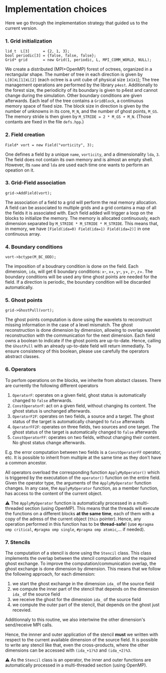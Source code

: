 # Implementation choices

Here we go through the implementation strategy that guided us to the current version.

### 1. Grid initialization
```
lid_t  L[3]      = {2, 1, 3};
bool periodic[3] = {false, false, false};
Grid* grid       = new Grid(1, periodic, L, MPI_COMM_WORLD, NULL);
```
We create a distributed (MPI+OpenMP) forest of octrees, organized in a rectangular shape. The number of tree in each direction is given by `L[0]`x`L[1]`x`L[2]` (each octree is a unit cube of physical size `1`x`1`x`1`);
The tree management operations are performed by the library `p4est`. Additionally to the forest size, the periodicity of its boundary is given to p4est and cannot change during the simulation. Other boundary conditions are given afterwards. Each leaf of the tree contains a `GridBlock`, a continuous memory space of fixed size. The block size in direction is given by the number of unknowns in its core, `M_N`, and the number of ghost points, `M_GS`. The memory stride is then given by `M_STRIDE = 2 * M_GS + M_N`. (Those contants are fixed in the file `defs.hpp`.)


### 2. Field creation
```
Field* vort = new Field("vorticity", 3);
```
One defines a field by a unique `name`, `vorticity`, and a dimensionality `lda`, `3`. The field does not contain its own memory and is almost an empty shell. However, its `name` and `lda` are used each time one wants to perform an opeation on it.


### 3. Grid-Field association
```
grid->AddField(vort);
```
The association of a field to a grid will perform the real memory allocation. A field can be associated to multiple grids and a grid contains a map of all the fields it is associated with.
Each field added will trigger a loop on the blocks to initialize the memory. The memory is allocated continuously, each dimension separated by `M_STRIDE * M_STRIDE * M_STRIDE`. This means that, in memory, we have `[Field(ida=0) Field(ida=1) Field(ida=2)]` in one continuous array.


### 4. Boundary conditions
```
vort->bctype(M_BC_ODD);
```
The imposition of a boudnary condition is done on the field. Each dimension, `ida`, will get 6 boundary conditions: `x`-, `x`+, `y`-, `y`+, `z`-, `z`+. The boundary conditions will be used any time ghost points are needed for the field. If a direction is periodic, the boundary condition will be discarded automatically. 


### 5. Ghost points
```
grid->GhostPull(vort);
```
The ghost points computation is done using the wavelets to reconstruct missing information in the case of a level mismatch. The ghost reconstruction is done dimension by dimension, allowing to overlap wavelet reconstruction with the communication for the next dimension. Each field owns a boolean to indicate if the ghost points are up-to-date. Hence, calling the `GhostPull` with an already up-to-date field will return immediatly. To ensure consistency of this boolean, please use carefully the operators abstract classes.


### 6. Operators
To perfom operations on the blocks, we inherite from abstact classes. There are currently the following different operators
<!-- 1. `OperatorS`: a simple operator, does not interact with any field -->
1. `OperatorF`: operates on a given field, ghost status is automatically changed to `false` afterwards.
1. `ConstOperatorF`: act on a given field, without changing its content. The ghost status is unchanged afterwards.
1. `OperatorF2F`: operates on two fields, a source and a target. The ghost status of the target is automatically changed to `false` afterwards
1. `OperatorFF2F`: operates on three fields, two sources and one target. The ghost status of the target is automatically changed to `false` afterwards
1. `ConstOperatorFF`: operates on two fields, without changing their content. No ghost status change afterwards.

E.g. the error computation between two fields is a `ConstOperatorFF` operator, etc. It is possible to inherit from multiple at the same time as they don't have a common ancestor.

All operators overload the corresponding function `ApplyMyOperator()` which is triggered by the executation of the `operator()` function on the entire field.
Given the operator type, the arguments of the `ApplyMyOperator` function changes. In any case, the `ApplyMyOperator` function, as a member function, has access to the content of the current object.

:warning: The `ApplyMyOperator` function is automatically processed in a multi-threaded section (using OpenMP). This means that the threads will execute the functions on a different blocks __at the same time__, each of them with a copy of the adress of the current object (`this` pointer). Hence, any operation performed in this function has to be __thread-safe__! (use `#pragma omp critical`, `#pragma omp single`, `#pragma omp atomic`,... if needed).


### 7. Stencils
The computation of a stencil is done using the `Stencil` class. This class implements the overlap between the stencil computation and the required ghost exchange.
To improve the computation/communication overlap, the ghost exchange is done dimension by dimension. This means that we follow the following approach, for each dimension:

1. we start the ghost exchange in the dimension `ida_` of the source field
2. we compute the inner part of the stencil that depends on the dimension `ida_` of the source field
3. we receive the ghost for the dimension `ida_` of the source field
4. we compute the outer part of the stencil, that depends on the ghost just recevied.

Additionnaly to this routine, we also intertwine the other dimension's send/receive MPI calls.

Hence, the innner and outer application of the stencil **must** we written with respect to the current available dimension of the source field.
It is possible to write any stencil like that, even the cross-products, where the other dimensions can be accessed with `(ida_+1)%3` and `(ida_+2)%3`.

:warning: As the `Stencil` class is an operator, the inner and outer functions are automatically processed in a multi-threaded section (using OpenMP).

